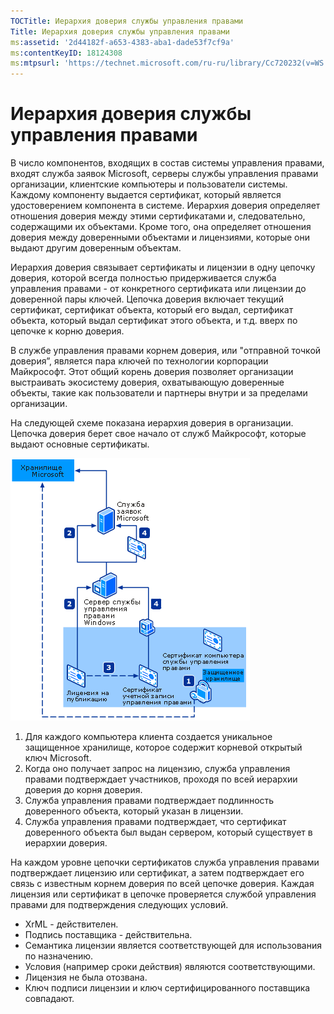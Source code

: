 ```yaml
---
TOCTitle: Иерархия доверия службы управления правами
Title: Иерархия доверия службы управления правами
ms:assetid: '2d44182f-a653-4383-aba1-dade53f7cf9a'
ms:contentKeyID: 18124308
ms:mtpsurl: 'https://technet.microsoft.com/ru-ru/library/Cc720232(v=WS.10)'
---
```


Иерархия доверия службы управления правами
==========================================

В число компонентов, входящих в состав системы управления правами, входят служба заявок Microsoft, серверы службы управления правами организации, клиентские компьютеры и пользователи системы. Каждому компоненту выдается сертификат, который является удостоверением компонента в системе. Иерархия доверия определяет отношения доверия между этими сертификатами и, следовательно, содержащими их объектами. Кроме того, она определяет отношения доверия между доверенными объектами и лицензиями, которые они выдают другим доверенным объектам.

Иерархия доверия связывает сертификаты и лицензии в одну цепочку доверия, которой всегда полностью придерживается служба управления правами - от конкретного сертификата или лицензии до доверенной пары ключей. Цепочка доверия включает текущий сертификат, сертификат объекта, который его выдал, сертификат объекта, который выдал сертификат этого объекта, и т.д. вверх по цепочке к корню доверия.

В службе управления правами корнем доверия, или "отправной точкой доверия”, является пара ключей по технологии корпорации Майкрософт. Этот общий корень доверия позволяет организации выстраивать экосистему доверия, охватывающую доверенные объекты, такие как пользователи и партнеры внутри и за пределами организации.

На следующей схеме показана иерархия доверия в организации. Цепочка доверия берет свое начало от служб Майкрософт, которые выдают основные сертификаты.

![](images/Cc720232.6c169175-94fb-4ec0-93bc-12748aae3ac4(WS.10).gif)
1.  Для каждого компьютера клиента создается уникальное защищенное хранилище, которое содержит корневой открытый ключ Microsoft.
2.  Когда оно получает запрос на лицензию, служба управления правами подтверждает участников, проходя по всей иерархии доверия до корня доверия.
3.  Служба управления правами подтверждает подлинность доверенного объекта, который указан в лицензии.
4.  Служба управления правами подтверждает, что сертификат доверенного объекта был выдан сервером, который существует в иерархии доверия.

На каждом уровне цепочки сертификатов служба управления правами подтверждает лицензию или сертификат, а затем подтверждает его связь с известным корнем доверия по всей цепочке доверия. Каждая лицензия или сертификат в цепочке проверяется службой управления правами для подтверждения следующих условий.

-   XrML - действителен.
-   Подпись поставщика - действительна.
-   Семантика лицензии является соответствующей для использования по назначению.
-   Условия (например сроки действия) являются соответствующими.
-   Лицензия не была отозвана.
-   Ключ подписи лицензии и ключ сертифицированного поставщика совпадают.
